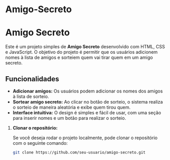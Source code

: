 # Amigo-Secreto

# Amigo Secreto

Este é um projeto simples de **Amigo Secreto** desenvolvido com HTML, CSS e JavaScript. O objetivo do projeto é permitir que os usuários adicionem nomes à lista de amigos e sorteiem quem vai tirar quem em um amigo secreto.

## Funcionalidades

- **Adicionar amigos:** Os usuários podem adicionar os nomes dos amigos à lista de sorteio.
- **Sortear amigo secreto:** Ao clicar no botão de sorteio, o sistema realiza o sorteio de maneira aleatória e exibe quem tirou quem.
- **Interface intuitiva:** O design é simples e fácil de usar, com uma seção para inserir nomes e um botão para realizar o sorteio.

1. **Clonar o repositório:**

   Se você deseja rodar o projeto localmente, pode clonar o repositório com o seguinte comando:

   ```bash
   git clone https://github.com/seu-usuario/amigo-secreto.git
